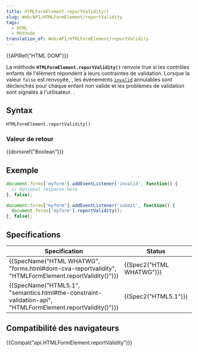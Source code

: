 ```yaml
---
title: HTMLFormElement.reportValidity()
slug: Web/API/HTMLFormElement/reportValidity
tags:
  - HTML
  - Méthode
translation_of: Web/API/HTMLFormElement/reportValidity
---
```

{{APIRef("HTML DOM")}}

La méthode  **`HTMLFormElement.reportValidity()`** renvoie true si les contrôles enfants de l'élément répondent à leurs contraintes de validation. Lorsque la valeur `false` est renvoyée, ,  les événements [`invalid`](/en-US/docs/Web/Events/invalid) annulables sont déclenchés pour chaque enfant non valide et les problèmes de validation sont signalés à l'utilisateur. .

## Syntax

    HTMLFormElement.reportValidity()

### Valeur de retour

{{domxref("Boolean")}}

## Exemple

```js
document.forms['myform'].addEventListener('invalid', function() {
  // Optional response here
}, false);

document.forms['myform'].addEventListener('submit', function() {
  document.forms['myform'].reportValidity();
}, false);
```

## Specifications

| Specification                                                                                                                                    | Status                           | Commentaire         |
| ------------------------------------------------------------------------------------------------------------------------------------------------ | -------------------------------- | ------------------- |
| {{SpecName("HTML WHATWG", "forms.html#dom-cva-reportvalidity", "HTMLFormElement.reportValidity()")}}             | {{Spec2("HTML WHATWG")}} |                     |
| {{SpecName("HTML5.1", "semantics.html#the-constraint-validation-api", "HTMLFormElement.reportValidity()")}} | {{Spec2("HTML5.1")}}     | Définition initiale |

## Compatibilité des navigateurs

{{Compat("api.HTMLFormElement.reportValidity")}}
